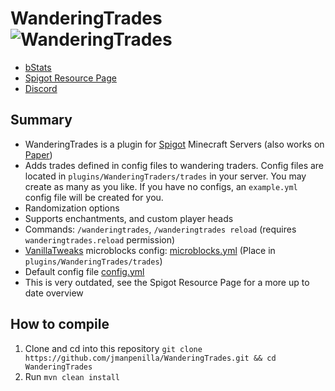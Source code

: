 # WanderingTrades ![WanderingTrades](https://github.com/jmanpenilla/WanderingTrades/workflows/WanderingTrades/badge.svg?branch=master)
* [bStats](https://bstats.org/plugin/bukkit/WanderingTrades/7597)
* [Spigot Resource Page](https://www.spigotmc.org/resources/wanderingtrades.79068/)
* [Discord](https://discord.gg/g7CZdxt)


## Summary

* WanderingTrades is a plugin for [Spigot](https://www.spigotmc.org/) Minecraft Servers (also works on [Paper](https://www.papermc.io/))
* Adds trades defined in config files to wandering traders. Config files are located in ```plugins/WanderingTraders/trades``` in your server. You may create as many as you like. If you have no configs, an ```example.yml``` config file will be created for you.
* Randomization options
* Supports enchantments, and custom player heads
* Commands: `````/wanderingtrades`````, `````/wanderingtrades reload````` (requires ```wanderingtrades.reload``` permission)
* [VanillaTweaks](https://vanillatweaks.net) microblocks config: [microblocks.yml](https://gist.github.com/jmanpenilla/56120245992a7c4099c13b798c94b5e0)  (Place in ```plugins/WanderingTrades/trades```)
* Default config file [config.yml](https://github.com/jmanpenilla/WanderingTrades/blob/master/src/main/resources/config.yml)
* This is very outdated, see the Spigot Resource Page for a more up to date overview


## How to compile

1. Clone and cd into this repository ```git clone https://github.com/jmanpenilla/WanderingTrades.git && cd WanderingTrades```
2. Run ```mvn clean install```